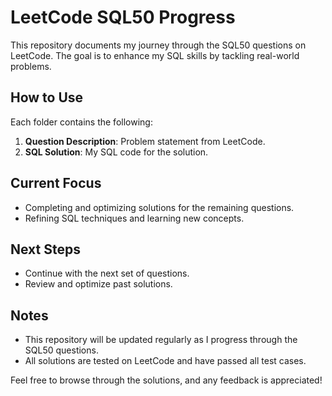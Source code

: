 # LeetCode SQL50 Progress

This repository documents my journey through the SQL50 questions on LeetCode. The goal is to enhance my SQL skills by tackling real-world problems.


## How to Use

Each folder contains the following:

1. **Question Description**: Problem statement from LeetCode.
2. **SQL Solution**: My SQL code for the solution.

## Current Focus

- Completing and optimizing solutions for the remaining questions.
- Refining SQL techniques and learning new concepts.

## Next Steps

- Continue with the next set of questions.
- Review and optimize past solutions.

## Notes

- This repository will be updated regularly as I progress through the SQL50 questions.
- All solutions are tested on LeetCode and have passed all test cases.

Feel free to browse through the solutions, and any feedback is appreciated!


